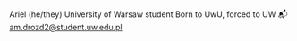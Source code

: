 Ariel (he/they)
University of Warsaw student
Born to UwU, forced to UW
📬 am.drozd2@student.uw.edu.pl
<!---
ArielUW/ArielUW is a ✨ special ✨ repository because its `README.md` (this file) appears on your GitHub profile.
You can click the Preview link to take a look at your changes.
--->

